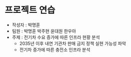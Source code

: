 # 프로젝트 연습

- 작성자 : 박명훈
- 팀원 : 박명훈 박주현 윤대원 한우아
- 주제 : 전기차 수요 증가에 따른 인프라 현황 분석
	- 2035년 이후 내연 기관차 판매 금지 정책 실현 가능성 파악
	- 전기차 증가에 따른 충전소 인프라 분석

